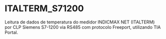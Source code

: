 # ITALTERM_S71200
Leitura de dados de temperatura do medidor INDICMAX NET (ITALTERM) por CLP Siemens S7-1200 via RS485 com protocolo Freeport, utilizando TIA Portal.
